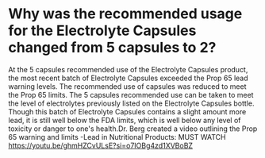 # Why was the recommended usage for the Electrolyte Capsules changed from 5 capsules to 2?

At the 5 capsules recommended use of the Electrolyte Capsules product, the most recent batch of Electrolyte Capsules exceeded the Prop 65 lead warning levels. The recommended use of capsules was reduced to meet the Prop 65 limits. The 5 capsules recommended use can be taken to meet the level of electrolytes previously listed on the Electrolyte Capsules bottle. Though this batch of Electrolyte Capsules contains a slight amount more lead, it is still well below the FDA limits, which is well below any level of toxicity or danger to one's health.Dr. Berg created a video outlining the Prop 65 warning and limits -Lead in Nutritional Products: MUST WATCH https://youtu.be/ghmHZCvULsE?si=o7IOBg4zd1XVBoBZ